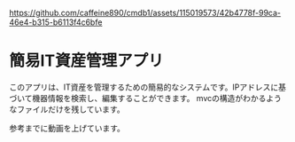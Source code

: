 




https://github.com/caffeine890/cmdb1/assets/115019573/42b4778f-99ca-46e4-b315-b6113f4c6bfe




# 簡易IT資産管理アプリ

このアプリは、IT資産を管理するための簡易的なシステムです。IPアドレスに基づいて機器情報を検索し、編集することができます。
mvcの構造がわかるようなファイルだけを残しています。


参考までに動画を上げています。
